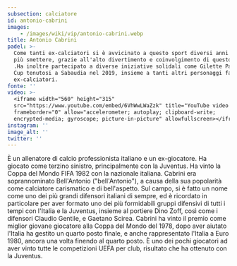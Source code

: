 ```yaml
---
subsection: calciatore
id: antonio-cabrini
images: 
    - /images/wiki/vip/antonio-cabrini.webp
title: Antonio Cabrini
padel: >-
  Come tanti ex-calciatori si è avvicinato a questo sport diversi anni fa senza
  più smettere, grazie all'alto divertimento e coinvolgimento di questo sport
  .Ha inoltre partecipato a diverse iniziative solidali come Gilette Padel Vip
  Cup tenutosi a Sabaudia nel 2019, insieme a tanti altri personaggi famosi ed
  ex-calciatori.
fonte: ''
video: >-
  <iframe width="560" height="315"
  src="https://www.youtube.com/embed/6VhWwLWaZzk" title="YouTube video player"
  frameborder="0" allow="accelerometer; autoplay; clipboard-write;
  encrypted-media; gyroscope; picture-in-picture" allowfullscreen></iframe>
instagram: ''
image_alt: ''
twitter: ''
---
```

È un allenatore di calcio professionista italiano e un ex-giocatore. Ha giocato come terzino sinistro, principalmente con la Juventus. Ha vinto la Coppa del Mondo FIFA 1982 con la nazionale italiana. Cabrini era soprannominato Bell'Antonio ("bell'Antonio"), a causa della sua popolarità come calciatore carismatico e di bell'aspetto. Sul campo, si è fatto un nome come uno dei più grandi difensori italiani di sempre, ed è ricordato in particolare per aver formato uno dei più formidabili gruppi difensivi di tutti i tempi con l'Italia e la Juventus, insieme al portiere Dino Zoff, così come i difensori Claudio Gentile, e Gaetano Scirea. Cabrini ha vinto il premio come miglior giovane giocatore alla Coppa del Mondo del 1978, dopo aver aiutato l'Italia ha gestito un quarto posto finale, e anche rappresentato l'Italia a Euro 1980, ancora una volta finendo al quarto posto. È uno dei pochi giocatori ad aver vinto tutte le competizioni UEFA per club, risultato che ha ottenuto con la Juventus.